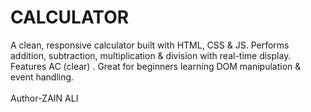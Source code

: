 # CALCULATOR
A clean, responsive calculator built with HTML, CSS &amp; JS. Performs addition, subtraction, multiplication &amp; division with real-time display. Features AC (clear) . Great for beginners learning DOM manipulation &amp; event handling.
<br><br>
Author-ZAIN ALI
